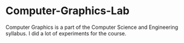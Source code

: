 # Computer-Graphics-Lab
Computer Graphics is a part of the Computer Science and Engineering syllabus. I did a lot of experiments for the course. 
